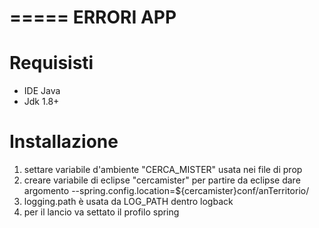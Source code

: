 =====
ERRORI APP
=====

Requisisti
============

* IDE Java
* Jdk 1.8+

Installazione
==============
1) settare variabile d'ambiente "CERCA_MISTER" usata nei file di prop
2) creare variabile di eclipse "cercamister" per partire da eclipse dare argomento 
	--spring.config.location=${cercamister}conf/anTerritorio/
3) logging.path è usata da LOG_PATH dentro logback
4) per il lancio va settato il profilo spring	